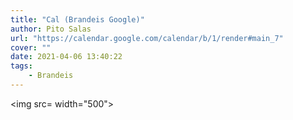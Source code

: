 ```yaml
---
title: "Cal (Brandeis Google)"
author: Pito Salas
url: "https://calendar.google.com/calendar/b/1/render#main_7" 
cover: "" 
date: 2021-04-06 13:40:22
tags:
    - Brandeis
---
```

<img src= width="500">


